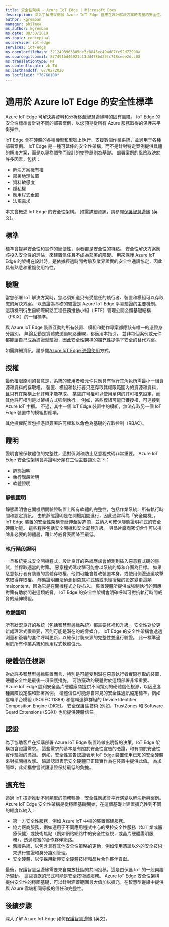 ```yaml
---
title: 安全性架構 - Azure IoT Edge | Microsoft Docs
description: 深入了解用來開發 Azure IoT Edge 且應在設計解決方案時考量的安全性、驗證及授權標準
author: kgremban
manager: philmea
ms.author: kgremban
ms.date: 08/30/2019
ms.topic: conceptual
ms.service: iot-edge
services: iot-edge
ms.openlocfilehash: 3212493963805de3c8845ec494d87fc92d72998a
ms.sourcegitcommit: 877491bd46921c11dd478bd25fc718ceee2dcc08
ms.translationtype: MT
ms.contentlocale: zh-TW
ms.lasthandoff: 07/02/2020
ms.locfileid: "76760108"
---
```

# <a name="security-standards-for-azure-iot-edge"></a>適用於 Azure IoT Edge 的安全性標準

Azure IoT Edge 可解決將資料和分析移至智慧邊緣時的固有風險。 IoT Edge 的安全性標準會針對不同的部署案例，以您預期從所有 Azure 服務取得的保護來平衡彈性。

IoT Edge 會在硬體的各種機型和型號上執行、支援數個作業系統，並適用于各種部署案例。 IoT Edge 是一種可延伸的安全性架構，而不是針對特定案例提供具體的解決方案，而是以專為調整而設計的完整原則為基礎。 部署案例的風險取決於許多因素，包括：

* 解決方案擁有權
* 部署地理位置
* 資料敏感度
* 隱私權
* 應用程式垂直
* 法規需求

本文會概述 IoT Edge 的安全性架構。 如需詳細資訊，請參閱[保護智慧邊緣](https://azure.microsoft.com/blog/securing-the-intelligent-edge/) \(英文\)。

## <a name="standards"></a>標準

標準會提昇安全性和實作的簡便性，兩者都是安全性的特點。 安全性解決方案應該投入安全性的評估，來建置信任且不成為部署的障礙。 用來保護 Azure IoT Edge 的架構在設計時，是依據經過時間考驗及業界證實的安全性通訊協定，因此具有熟悉和重複使用特性。

## <a name="authentication"></a>驗證

當您部署 IoT 解決方案時，您必須知道只有受信任的執行者、裝置和模組可以存取您的解決方案。 以憑證為基礎的驗證是 Azure IoT Edge 平臺驗證的主要機制。 這項機制衍生自網際網路工程任務推動小組（IETF）管理公開金鑰基礎結構（PKiX）的一組標準。

與 Azure IoT Edge 裝置互動的所有裝置、模組和動作專案都應該有唯一的憑證身分識別。 無論互動是實體或透過網路連線，都適用本指引。 並非每個案例或元件都能讓自己成為憑證型驗證，因此安全性架構的擴充性提供了安全的替代方案。

如需詳細資訊，請參閱[Azure IoT Edge 憑證使用](iot-edge-certs.md)方式。

## <a name="authorization"></a>授權

最低權限原則的含意是，系統的使用者和元件只應具有執行其角色所需最小一組資源和資料的存取權。 裝置、模組和執行者只應存取其權限範圍內的資源和資料，且只有在架構上允許時才能存取。 某些許可權可以使用足夠的許可權來設定，而其他許可權則是以架構方式強制執行。 例如，某些模組可能已獲授權，可連接到 Azure IoT 中樞。 不過，其中一個 IoT Edge 裝置中的模組，無法存取另一個 IoT Edge 裝置中的模組對應項。

其他授權配置包括憑證簽署許可權和以角色為基礎的存取控制（RBAC）。

## <a name="attestation"></a>證明

證明會確保軟體位的完整性，這對偵測和防止惡意程式碼非常重要。 Azure IoT Edge 安全性架構會將證明分類在三個主要類別之下：

* 靜態證明
* 執行階段證明
* 軟體證明

### <a name="static-attestation"></a>靜態證明

靜態證明會在開機期間驗證裝置上所有軟體的完整性，包括作業系統、所有執行時間和設定資訊。 由於靜態證明是在開機期間進行，因此通常稱為「安全開機」。 IoT Edge 裝置的安全性架構會延伸至製造商，並納入可確保靜態證明程式的安全硬體功能。 這些程序包括安全開機和安全韌體升級。 與晶片廠商密切合作可以排除非必要的韌體層，藉此將威脅表面降至最低。

### <a name="runtime-attestation"></a>執行階段證明

一旦系統完成安全開機程式，設計良好的系統應該會偵測到插入惡意程式碼的嘗試，並採取適當的對策。 惡意程式碼攻擊可能會以系統的埠和介面為目標。 如果惡意執行者有裝置的實體存取權，他們可能會篡改裝置本身，或使用側邊通道攻擊來取得存取權。 靜態證明無法偵測到惡意程式碼或未經授權的設定變更這類 malcontent，因為它是在開機程式之後插入。 裝置硬體所提供或強制執行的因應對策有助於閃避這類威脅。 IoT Edge 的安全性架構會明確呼叫可對抗執行時間威脅的延伸模組。  

### <a name="software-attestation"></a>軟體證明

所有狀況良好的系統（包括智慧型邊緣系統）都需要修補和升級。 安全性對於更新處理常式很重要，否則可能是潛在的威脅媒介。 IoT Edge 的安全性架構會透過測量和簽署的套件呼叫更新，以確保封裝來源的完整性並進行驗證。 此一標準適用於所有作業系統和應用程式軟體位元。

## <a name="hardware-root-of-trust"></a>硬體信任根源

對於許多智慧型邊緣裝置而言，特別是可能受到潛在惡意執行者實際存取的裝置，硬體安全性是最後一項保護措施。 可防竄改的硬體對於這類部署非常重要。 Azure IoT Edge 股利安全晶片硬體廠商提供不同類別的硬體信任根源，以因應各種風險設定檔和部署案例。 硬體信任可能源自常見的安全性通訊協定標準，例如信賴平台模組 (ISO/IEC 11889) 和信賴運算群組的 Device Identifier Composition Engine (DICE)。 安全保護區技術 (例如，TrustZones 和 Software Guard Extensions (SGX)) 也能提供硬體信任。

## <a name="certification"></a>認證

為了協助客戶在採購部署 Azure IoT Edge 裝置時做出明智的決策，IoT Edge 架構包含認證需求。 這些需求的基本是有關於安全性宣告的憑證，和有關於安全性實作驗證的憑證。 例如，安全性宣告認證表示 IoT Edge 裝置使用已知的安全硬體來對抗開機攻擊。 驗證認證表示安全硬體已正確實作為在裝置中提供此值。 為求簡單，此架構會嘗試讓憑證保持最低的負擔。

## <a name="extensibility"></a>擴充性

透過 IoT 技術推動不同類型的商務轉換，安全性應該會平行演變以解決新興案例。 Azure IoT Edge 安全性架構是從穩固基礎開始，在這個基礎上建置擴充性到不同的維度以納入：

* 第一方安全性服務，例如 Azure IoT 中樞的裝置佈建服務。
* 協力廠商服務，例如適用于不同應用程式中心的受控安全性服務（如工業或醫療保健）或技術焦點（例如網格網路中的安全性監視，或晶片硬體證明服務），透過豐富的合作夥伴網路。
* 舊版系統，以包含具有其他安全性策略的更動，例如使用憑證以外的安全技術來進行驗證和身分識別管理。
* 安全硬體，以便採用新興安全硬體技術和晶片合作夥伴貢獻。

最後，保護智慧型邊緣需要來自開放社區的共同投稿，這是由保護 IoT 的一般興趣所驅動。 這些貢獻的形式可能是安全技術或服務。 Azure IoT Edge 安全性架構提供安全性的穩固基礎，可以針對涵蓋範圍最大值加以擴充，在智慧型邊緣中提供與 Azure 雲端相同等級的信任和完整性。  

## <a name="next-steps"></a>後續步驟

深入了解 Azure IoT Edge 如何[保護智慧邊緣](https://azure.microsoft.com/blog/securing-the-intelligent-edge/) \(英文\)。
